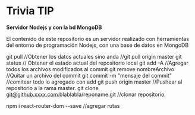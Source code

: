 # Trivia TIP
**Servidor Nodejs y con la bd MongoDB**

El contenido de este repositorio es un servidor realizado con herramientas del entorno de programación Nodejs, con una base de datos en MongoDB













git pull //Obtener los datos actuales										sino anda //git pull origin master
git status // Obtener el estado actual del repositorio local
git add -A //Agregar todos los archivos modificados al commit
git remove nombreArchivo //Quitar un archivo del commit
git commit -m  "mensaje del commit" //comitear todo lo agregado con add
git push origin master //Pushear al repositorio a la rama master.
git clone git@github.xxxx.com:blablabla/reponame.git //clonar repositorio.


npm i react-router-dom --save //agregar rutas
